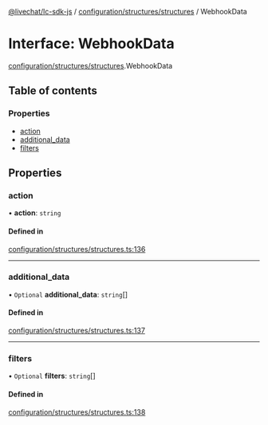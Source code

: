 [@livechat/lc-sdk-js](../README.md) / [configuration/structures/structures](../modules/configuration_structures_structures.md) / WebhookData

# Interface: WebhookData

[configuration/structures/structures](../modules/configuration_structures_structures.md).WebhookData

## Table of contents

### Properties

- [action](configuration_structures_structures.WebhookData.md#action)
- [additional\_data](configuration_structures_structures.WebhookData.md#additional_data)
- [filters](configuration_structures_structures.WebhookData.md#filters)

## Properties

### action

• **action**: `string`

#### Defined in

[configuration/structures/structures.ts:136](https://github.com/livechat/lc-sdk-js/blob/8462be9/src/configuration/structures/structures.ts#L136)

___

### additional\_data

• `Optional` **additional\_data**: `string`[]

#### Defined in

[configuration/structures/structures.ts:137](https://github.com/livechat/lc-sdk-js/blob/8462be9/src/configuration/structures/structures.ts#L137)

___

### filters

• `Optional` **filters**: `string`[]

#### Defined in

[configuration/structures/structures.ts:138](https://github.com/livechat/lc-sdk-js/blob/8462be9/src/configuration/structures/structures.ts#L138)
